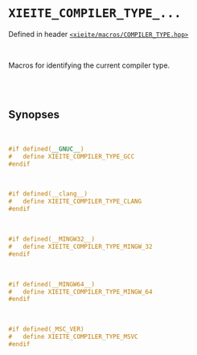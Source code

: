 # `XIEITE_COMPILER_TYPE_...`
Defined in header [`<xieite/macros/COMPILER_TYPE.hpp>`](../../include/xieite/macros/COMPILER_TYPE.hpp)

<br/>

Macros for identifying the current compiler type.

<br/><br/>

## Synopses

<br/>

```cpp
#if defined(__GNUC__)
#	define XIEITE_COMPILER_TYPE_GCC
#endif
```

<br/>

```cpp
#if defined(__clang__)
#	define XIEITE_COMPILER_TYPE_CLANG
#endif
```

<br/>

```cpp
#if defined(__MINGW32__)
#	define XIEITE_COMPILER_TYPE_MINGW_32
#endif
```

<br/>

```cpp
#if defined(__MINGW64__)
#	define XIEITE_COMPILER_TYPE_MINGW_64
#endif
```

<br/>

```cpp
#if defined(_MSC_VER)
#	define XIEITE_COMPILER_TYPE_MSVC
#endif
```

